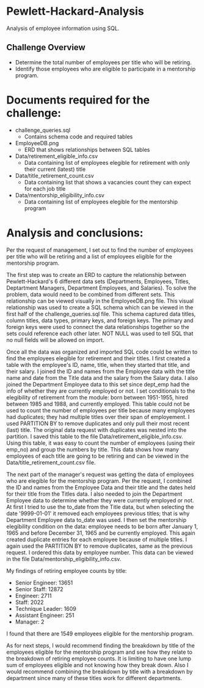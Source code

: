 # Pewlett-Hackard-Analysis
Analysis of employee information using SQL.

## Challenge Overview
- Determine the total number of employees per title who will be retiring.
- Identify those employees who are eligible to participate in a mentorship program. 

# Documents required for the challenge:
- challenge_queries.sql 
    - Contains schema code and required tables
- EmployeeDB.png 
    - ERD that shows relationships between SQL tables
- Data/retirement_eligible_info.csv 
    - Data containing list of employees elegible for retirement with only their current (latest) title
- Data/title_retirement_count.csv
    - Data containing list that shows a vacancies count they can expect for each job title
- Data/mentorship_eligibility_info.csv
    - Data containing list of employees elegible for the mentorship program

# Analysis and conclusions:
Per the request of management, I set out to find the number of employees per title who will be retiring and a list of employees eligible for the mentorship program. 

The first step was to create an ERD to capture the relationship between Pewlett-Hackard's 6 different data sets (Departments, Employees, Titles, Deptartment Managers, Department Employees, and Salaries). To solve the problem, data would need to be combined from different sets. This relationship can be viewed visually in the EmployeeDB.png file. This visual relationship was used to create a SQL schema which can be viewed in the first half of the challenge_queries.sql file. This schema captured data titles, column titles, data types, primary keys, and foreign keys. The primary and foreign keys were used to connect the data relationships together so the sets could reference each other later. NOT NULL was used to tell SQL that no null fields will be allowed on import. 

Once all the data was organized and imported SQL code could be written to find the employees elegible for retirement and their titles. I first created a table with the employee's ID, name, title, when they started that title, and their salary. I joined the ID and names from the Employee data with the title name and date from the Title data and the salary from the Salary data. I also joined the Department Employee data to this set since dept_emp had the info of whether they are currently employed or not. I set conditionals to the elegibility of retirement from the module: born between 1951-1955, hired between 1985 and 1988, and currently employed. This table could not be used to count the number of employees per title because many employees had duplicates; they had multiple titles over their span of employement. I used PARTITION BY to remove duplicates and only pull their most recent (last) title. The original data request with duplicates was nested into the partition. I saved this table to the file Data/retirement_eligible_info.csv. Using this table, it was easy to count the number of employees (using their emp_no) and group the numbers by title. This data shows how many employees of each title are going to be retiring and can be viewed in the Data/title_retirement_count.csv file. 

The next part of the manager's request was getting the data of employees who are elegible for the mentorship program. Per the request, I combined the ID and names from the Employee Data and their title and the dates held for their title from the Titles data. I also needed to join the Department Employee data to determine whether they were currently employed or not. At first I tried to use the to_date from the Title data, but when selecting the date '9999-01-01' it removed each employees previous titles; that is why Department Employee data to_date was used. I then set the mentorship elegibility condition on the data: employee needs to be born after January 1, 1965 and before December 31, 1965 and be currently employed. This again created duplicate entries for each employee because of multiple titles. I again used the PARTITION BY to remove duplicates, same as the previous request. I ordered this data by employee number. This data can be viewed in the file Data/mentorship_eligibility_info.csv. 

My findings of retiring employee counts by title:

- Senior Engineer:	    13651
- Senior Staff:   	    12872
- Engineer:       	    2711
- Staff:          	    2022
- Technique Leader:	    1609
- Assistant Engineer:	251
- Manager:              2

I found that there are 1549 employees eligible for the mentorship program.

As for next steps, I would recommend finding the breakdown by title of the employees eligible for the mentorship program and see how they relate to the breakdown of retiring employee counts. It is limiting to have one lump sum of employees eligible and not knowing how they break down. Also I would recommend combining the breakdown by title with a breakdown by department since many of these titles work for different departments.